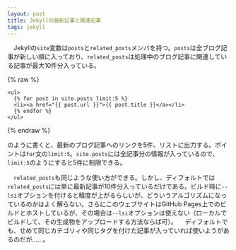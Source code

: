 ```yaml
---
layout: post
title: Jekyllの最新記事と関連記事
tags: jekyll
---
```

　Jekyllの`site`変数は`posts`と`related_posts`メンバを持つ。`posts`は全ブログ記事が新しい順に入っており、`related_posts`は処理中のブログ記事に関連している記事が最大10件分入っている。

{% raw %}
```
<ul>
  {% for post in site.posts limit:5 %}
  <li><a href="{{ post.url }}">{{ post.title }}</a></li>
  {% endfor %}
</ul>
```
{% endraw %}

のように書くと、最新のブログ記事へのリンクを5件、リストに出力する。ポイントは`for`文の`limit:5`。`site.posts`には全記事分の情報が入っているので、`limit:5`のようにすると5件に制限できる。

　`related_posts`も同じような使い方ができる。しかし、ディフォルトでは`related_posts`には単に最新記事が10件分入っているだけである。ビルド時に`--lsi`オプションを付けると精度が上がるらしいが、どういうアルゴリズムになっているのかはよく解らない。さらにこのウェブサイトはGitHub Pages上でのビルドとホストしているが、その場合は`--lsi`オプションは使えない（ローカルでビルドして、その生成物をアップロードする方法ならば可）。
　ディフォルトでも、せめて同じカテゴリィや同じタグを付けた記事が入っていれば使いようがあるのだが……。
